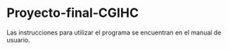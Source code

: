 # Proyecto-final-CGIHC

Las instrucciones para utilizar el programa se encuentran en el manual de usuario.
